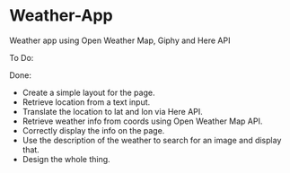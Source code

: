 # Weather-App

Weather app using Open Weather Map, Giphy and Here API

To Do:


Done:

- Create a simple layout for the page.
- Retrieve location from a text input.
- Translate the location to lat and lon via Here API.
- Retrieve weather info from coords using Open Weather Map API.
- Correctly display the info on the page.
- Use the description of the weather to search for an image and display that.
- Design the whole thing.
